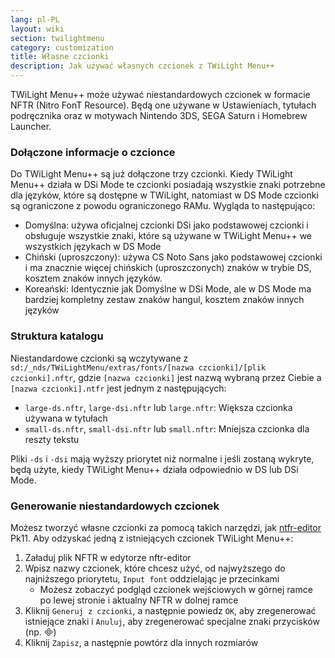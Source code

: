 ```yaml
---
lang: pl-PL
layout: wiki
section: twilightmenu
category: customization
title: Własne czcionki
description: Jak używać własnych czcionek z TWiLight Menu++
---
```


TWiLight Menu++ może używać niestandardowych czcionek w formacie NFTR (Nitro FonT Resource). Będą one używane w Ustawieniach, tytułach podręcznika oraz w motywach Nintendo 3DS, SEGA Saturn i Homebrew Launcher.

### Dołączone informacje o czcionce
Do TWiLight Menu++ są już dołączone trzy czcionki. Kiedy TWiLight Menu++ działa w DSi Mode te czcionki posiadają wszystkie znaki potrzebne dla języków, które są dostępne w TWiLight, natomiast w DS Mode czcionki są ograniczone z powodu ograniczonego RAMu. Wygląda to następująco:
- Domyślna: używa oficjalnej czcionki DSi jako podstawowej czcionki i obsługuje wszystkie znaki, które są używane w TWiLight Menu++ we wszystkich językach w DS Mode
- Chiński (uproszczony): używa CS Noto Sans jako podstawowej czcionki i ma znacznie więcej chińskich (uproszczonych) znaków w trybie DS, kosztem znaków innych języków.
- Koreański: Identycznie jak Domyślne w DSi Mode, ale w DS Mode ma bardziej kompletny zestaw znaków hangul, kosztem znaków innych języków

### Struktura katalogu
Niestandardowe czcionki są wczytywane z `sd:/_nds/TWiLightMenu/extras/fonts/[nazwa czcionki]/[plik czcionki].nftr`, gdzie `[nazwa czcionki]` jest nazwą wybraną przez Ciebie a `[nazwa czcionki].ntfr` jest jednym z następujących:
- `large-ds.nftr`, `large-dsi.nftr` lub `large.nftr`: Większa czcionka używana w tytułach
- `small-ds.nftr`, `small-dsi.nftr` lub `small.nftr`: Mniejsza czcionka dla reszty tekstu

Pliki `-ds` i `-dsi` mają wyższy priorytet niż normalne i jeśli zostaną wykryte, będą użyte, kiedy TWiLight Menu++ działa odpowiednio w DS lub DSi Mode.

### Generowanie niestandardowych czcionek
Możesz tworzyć własne czcionki za pomocą takich narzędzi, jak [ntfr-editor](https://pk11.us/nftr-editor/) Pk11. Aby odzyskać jedną z istniejących czcionek TWiLight Menu++:
1. Załaduj plik NFTR w edytorze nftr-editor
1. Wpisz nazwy czcionek, które chcesz użyć, od najwyższego do najniższego priorytetu, `Input font` oddzielając je przecinkami
   - Możesz zobaczyć podgląd czcionek wejściowych w górnej ramce po lewej stronie i aktualny NFTR w dolnej ramce
1. Kliknij `Generuj z czcionki`, a następnie powiedz `OK`, aby zregenerować istniejące znaki i `Anuluj`, aby zregenerować specjalne znaki przycisków (np. &#xE000;)
1. Kliknij `Zapisz`, a następnie powtórz dla innych rozmiarów
